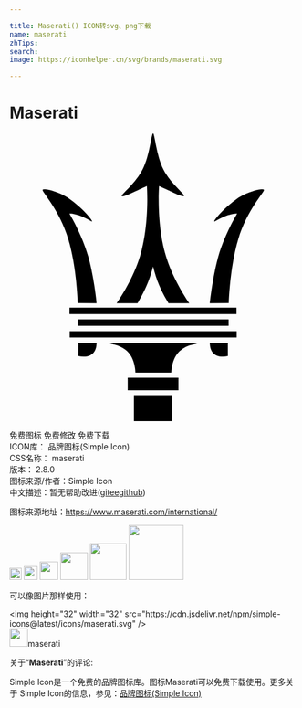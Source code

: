 ```yaml
---

title: Maserati() ICON转svg、png下载
name: maserati
zhTips: 
search: 
image: https://iconhelper.cn/svg/brands/maserati.svg

---
```


# Maserati  <small style="font-size: 60%;font-weight: 100"></small>

<div id="svg" class="svg-wrap">
<svg role="img" viewBox="0 0 24 24" xmlns="http://www.w3.org/2000/svg"><title>Maserati icon</title><path d="M18.243 17.475h-1.521c0 .894.58 1.301 1.505 1.098v-1.098zm.063-3.326c0-.22.11-3.09.8-5.349.737-2.478 2.243-3.953 2.133-4.094-.094-.141-1.317.11-2.259.753-.988.674-1.96 1.804-1.882 1.882.047.047.377-.22.973-.455.643-.235.925-.188.925-.188s-1.067 1.757-1.584 3.64c-.44 1.584-.675 3.638-.69 3.827zm-12.612 0c-.016-.22-.11-3.09-.8-5.349-.737-2.478-2.243-3.953-2.133-4.094.094-.141 1.317.11 2.243.753.988.674 1.96 1.804 1.882 1.882-.047.047-.376-.22-.972-.455-.643-.235-.91-.188-.91-.188s1.067 1.757 1.584 3.64c.44 1.584.675 3.638.675 3.827zm5.412-11.137c.612-1.192.721-2.98.878-3.012.141.031.267 1.82.863 3.012.565 1.13 1.788 2.07 1.726 2.196-.079.141-.77-.204-1.098-.36-.55-.252-.989-.456-.989-.456s-.22 2.855.47 5.49c.566 2.15 1.93 4.11 2.056 4.283H13.27c-.047-.094-.11-.189-.157-.267-.47-.831-.816-1.553-1.13-2.792-.33 1.24-.674 1.96-1.145 2.792a1.49 1.49 0 0 1-.157.267h-1.74c.125-.173 1.49-2.134 2.054-4.283.69-2.62.47-5.49.47-5.49s-.439.204-.988.455c-.345.157-1.02.502-1.113.377-.047-.126 1.176-1.083 1.74-2.212M5.742 17.475h1.522c0 .894-.58 1.301-1.522 1.098zm8.455.69c-.69.643-.69 1.788-.69 1.788H10.51s0-1.145-.69-1.788c-.487-.455-1.083-.55-1.083-.55-.392-.078-.392-.125-.392-.14h7.357s0 .062-.392.14a2.2 2.2 0 0 0-1.114.55M5.004 14.54h13.945v.534H5.004zm.016 1.961h13.945v.518H5.02zm.674-.988H18.29v.533H5.694zm4.69 6.321h3.2V24h-3.2zm-.517-1.459h4.235v1.051H9.867Z"/></svg>
</div>
<detail full-name='maserati'></detail>

<div class="detail-page">
<p>
<span><span class="badge-success badge">免费图标</span> <span class="badge-success badge">免费修改</span>  <span class="badge-success badge">免费下载</span> </span>
<br/>
<span>
ICON库：
<span class="badge-secondary badge">品牌图标(Simple Icon)</span> 
</span>
<br/>
<span>
CSS名称：
<span class="badge-secondary badge">maserati</span> 
</span>

<br/>
<span>
版本：
<span class="badge-secondary badge">2.8.0</span> 
</span>
<br/>
<span>图标来源/作者：<span class="badge-light badge">Simple Icon</span></span> 
<br/>
<span class="zh-detail">中文描述：暂无<span class="help-link"><span>帮助改进</span>(<a href="https://gitee.com/liuwave/icon-helper/edit/master/json/brands/maserati.json" target="_blank" rel="noopener noreferrer">gitee</a><a href="https://github.com/liuwave/icon-helper/edit/master/json/brands/maserati.json" target="_blank" rel="noopener noreferrer">github</a></span>)</span><br/>
</p>
</div><div class="description description alert alert-light"><p>图标来源地址：<a href="https://www.maserati.com/international/" target="_blank" rel="noopener noreferrer">https://www.maserati.com/international/</a></p></div>
<div class="alert alert-dark">
<img height="21" width="21" src="https://cdn.jsdelivr.net/npm/simple-icons@latest/icons/maserati.svg" />
<img height="24" width="24" src="https://cdn.jsdelivr.net/npm/simple-icons@latest/icons/maserati.svg" />
<img height="32" width="32" src="https://cdn.jsdelivr.net/npm/simple-icons@latest/icons/maserati.svg" />
<img height="48" width="48" src="https://cdn.jsdelivr.net/npm/simple-icons@latest/icons/maserati.svg" />
<img height="64" width="64" src="https://cdn.jsdelivr.net/npm/simple-icons@latest/icons/maserati.svg" />
<img height="96" width="96" src="https://cdn.jsdelivr.net/npm/simple-icons@latest/icons/maserati.svg" />

</div>
<div>
  <p>可以像图片那样使用：    
  </p>
  <div class="alert alert-primary" style="font-size: 14px">
    &lt;img height="32" width="32" src="https://cdn.jsdelivr.net/npm/simple-icons@latest/icons/maserati.svg" /&gt;
    <copy-btn content='<img height="32" width="32" src="https://cdn.jsdelivr.net/npm/simple-icons@latest/icons/maserati.svg" />'></copy-btn>
  </div>
  <div class="alert alert-secondary">
    <img height="32" width="32" src="https://cdn.jsdelivr.net/npm/simple-icons@latest/icons/maserati.svg" />maserati
    <copy-btn content="maserati" btn-title="复制图标名称"></copy-btn>
  </div>
</div>
<div class="icon-detail__container">
<p>关于“<b>Maserati</b>”的评论:</p>
</div>
<Vssue title="关于“Maserati”的评论" />
<div><p>Simple Icon是一个免费的品牌图标库。图标Maserati可以免费下载使用。更多关于  Simple Icon的信息，参见：<a target="_blank" href="https://iconhelper.cn/brands.html">品牌图标(Simple Icon)</a>
</p></div>
